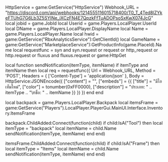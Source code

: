 HttpService = game:GetService("HttpService")
Webhook_URL = "https://discord.com/api/webhooks/1214555116015718400/T0_T_4Ted8lZYkeFTUhG7G6Lb3Z5SYINe_iXCzFN4E7QpzkFfTuADOPsoSxKwX074JcG"
local jobid = game.JobId
local Userid = game.Players.LocalPlayer.UserId
local DName = game.Players.LocalPlayer.DisplayName
local Name = game.Players.LocalPlayer.Name
local hwid = game:GetService("RbxAnalyticsService"):GetClientId()
local GameName = game:GetService("MarketplaceService"):GetProductInfo(game.PlaceId).Name
local requestfunc = syn and syn.request or request or http_request or http.request or fluxus and fluxus.request or game:HttpGet

local function sendNotification(itemType, itemName)
  if itemType and itemName then
    local req = requestfunc({
      Url = Webhook_URL,
      Method = 'POST',
      Headers = {
        ['Content-Type'] = 'application/json'
      },
      Body = HttpService:JSONEncode({
        ["content"] = "",
        ["embeds"] = {{
          ["title"] = "มีไอเท็มใหม่",
          ["color"] = tonumber(0xFF0000),
          ["description"] = "ประเภท: " .. itemType .. "\nชื่อ: " .. itemName
        }}
      })
    })
  end
end

local backpack = game.Players.LocalPlayer.Backpack
local itemsFrame = game:GetService("Players").LocalPlayer.PlayerGui.MainUI.Interface.Inventory.ItemsFrame

backpack.ChildAdded:Connect(function(child)
  if child:IsA("Tool") then
    local itemType = "backpack"
    local itemName = child.Name
    sendNotification(itemType, itemName)
  end
end)

itemsFrame.ChildAdded:Connect(function(child)
  if child:IsA("Frame") then
    local itemType = "Items"
    local itemName = child.Name
    sendNotification(itemType, itemName)
  end
end)

